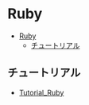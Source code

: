 # Ruby

- [Ruby](#ruby)
  - [チュートリアル](#チュートリアル)

## チュートリアル

- [Tutorial_Ruby](https://github.com/SampleUser0001/Tutorial_Ruby)